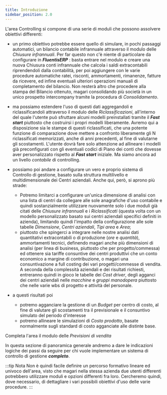 ```yaml
---
title: Introduzione
sidebar_position: 2.0
---
```


L'area Controlling si compone di una serie di moduli che possono assolvere obiettivi differenti: 

- un primo obiettivo potrebbe essere quello di simulare, in pochi passaggi automatici, un bilancio contabile infrannuale attraverso il modulo delle *Chiusure infrannuali*. Per far questo non c'è niente di particolare da configurare in ***FluentisERP*** : basta entrare nel modulo e creare una nuova Chiusura conti infrannuale che calcola i saldi extracontabili riprendendoli dalla contabilità, per poi aggiungere  con le varie procedure automatiche ratei, risconti, ammortamenti, rimanenze, fatture da ricevere, ed infine eventuali ulteriori operazioni manuali di completamento del bilancio. Non resterà altro che procedere alla stampa del Bilancio ottenuto, magari consolidando più
 società in un unico prospetto intercompany tramite la procedura di *Consolidamento*.

- ma possiamo estendere l'uso di questi dati aggregandoli e riclassificandoli attraverso il modulo delle *Riclassificazioni*, all'interno del quale l'utente può sfruttare alcuni modelli preinstallati tramite il ***Fast start*** piuttosto che costruirsi i propri modelli liberamente. Avremo qui a disposizione sia le stampe di questi riclassificati, che una potente funzione di comparazione dove mettere a confronto liberamente gli N riclassificati memorizzati, anche di anni precedenti, al fine di valutarne gli scostamenti. L'utente dovrà fare solo attenzione ad allineare i modelli già preconfigurati con gli eventuali codici di Piano dei conti che dovesse aver personalizzato rispetto al ***Fast start*** iniziale.
Ma siamo ancora ad un livello *contabile* di controlling.

- possiamo poi andare a configurare un vero e proprio sistema di Controllo di gestione, basato sulla struttura multilivello e multidimensionale dei Centri aziendali. Anche qui, però, si aprono più strade:
    - Potremo limitarci a configurare un'unica dimensione di analisi con una lista di centri da collegare alle sole anagrafiche d'uso contabile e quindi sostanzialmente utilizzare nuovamente solo i due moduli già citati delle *Chiusure infrannuali* e i *Riclassificati* (questa volta con un modello personalizzato basato sui centri aziendali specifici definiti in azienda), limitando quindi l'impatto della configurazione alle sole tabelle *Dimensione*, *Centri aziendali*, *Tipi area* e *Area*;
    - piuttosto che spingerci a integrare nelle nostre analisi dati quantitativi extracontabili o di produzione (*ore* e *quantità*), ammortamenti tecnici, definendo magari anche più dimensioni di analisi (per linea di business, piuttosto che per progetto/commessa) ed ottenere sia tariffe consuntive dei centri produttivi che un conto economico a margine di contribuzione, o magari una consuntivazione a full costing dei vari progetti/commesse di vendita.
A seconda della complessità aziendali e dei risultati richiesti, entreranno quindi in gioco le tabelle dei *Cost driver*, degli agganci dei centri aziendali nelle *macchine* e *gruppi manodopera* piuttosto che nelle varie wbs di progetto e attività del personale.

- a questi risultati poi 
    - potremo agganciare la gestione di un *Budget* per centro di costo, al fine di valutare gli scostamenti tra il previsionale e il consuntivo simulato del periodo d'interesse
    - potremo allineare le simulazioni di *Costo prodotto*, basate normalmente sugli standard di costo agganciate alle distinte base.

Completa l'area il modulo delle *Previsioni di vendita*

In questa sezione di panoramica generale andremo a dare le indicazioni logiche dei passi da seguire per chi vuole implementare un sistema di controllo di gestione ***completo***.

:::tip Nota
Non è quindi facile definire un percorso formativo lineare ed univoco dell'area, visto che magari nella stessa azienda due utenti differenti potrebbero utilizzare moduli e opzioni differenti fra loro.
Cercheremo quindi, dove necessario, di dettagliare i vari possibili obiettivi d'uso delle varie procedure.
:::